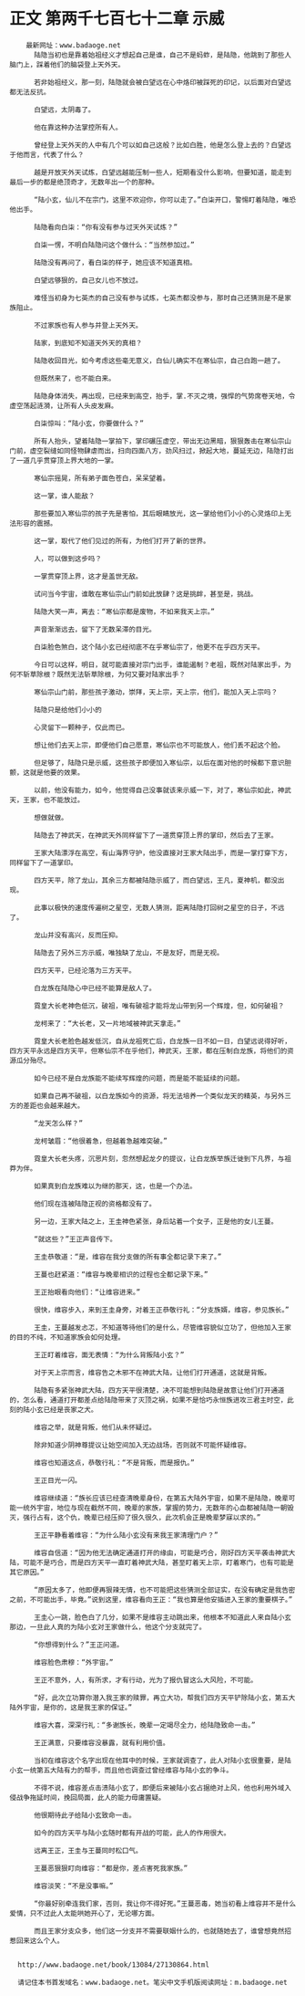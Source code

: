 # 正文 第两千七百七十二章 示威
        最新网址：www.badaoge.net
          陆隐当初也是靠着始祖经义才想起自己是谁，自己不是蚂蚱，是陆隐，他跳到了那些人脑门上，踩着他们的脑袋登上天外天。
      
          若非始祖经义，那一刻，陆隐就会被白望远在心中烙印被踩死的印记，以后面对白望远都无法反抗。
      
          白望远，太阴毒了。
      
          他在靠这种办法掌控所有人。
      
          曾经登上天外天的人中有几个可以如自己这般？比如白胜，他是怎么登上去的？白望远于他而言，代表了什么？
      
          越是开放天外天试炼，白望远越能压制一些人，短期看没什么影响，但要知道，能走到最后一步的都是绝顶奇才，无数年出一个的那种。
      
          “陆小玄，仙儿不在宗门，这里不欢迎你，你可以走了。”白柒开口，警惕盯着陆隐，唯恐他出手。
      
          陆隐看向白柒：“你有没有参与过天外天试炼？”
      
          白柒一愣，不明白陆隐问这个做什么：“当然参加过。”
      
          陆隐没有再问了，看白柒的样子，她应该不知道真相。
      
          白望远够狠的，自己女儿也不放过。
      
          难怪当初身为七英杰的自己没有参与试炼，七英杰都没参与，那时自己还猜测是不是家族阻止。
      
          不过家族也有人参与并登上天外天。
      
          陆家，到底知不知道天外天的真相？
      
          陆隐收回目光，如今考虑这些毫无意义，白仙儿确实不在寒仙宗，自己白跑一趟了。
      
          但既然来了，也不能白来。
      
          陆隐身体消失，再出现，已经来到高空，抬手，掌.不灭之境，强悍的气势席卷天地，令虚空荡起涟漪，让所有人头皮发麻。
      
          白柒惊叫：“陆小玄，你要做什么？”
      
          所有人抬头，望着陆隐一掌拍下，掌印碾压虚空，带出无边黑暗，狠狠轰击在寒仙宗山门前，虚空裂缝如同怪物肆虐而出，扫向四面八方，劲风扫过，掀起大地，蔓延无边，陆隐打出了一道几乎贯穿顶上界大地的一掌。
      
          寒仙宗摇晃，所有弟子面色苍白，呆呆望着。
      
          这一掌，谁人能敌？
      
          那些要加入寒仙宗的孩子先是害怕，其后眼睛放光，这一掌给他们小小的心灵烙印上无法形容的震撼。
      
          这一掌，取代了他们见过的所有，为他们打开了新的世界。
      
          人，可以做到这步吗？
      
          一掌贯穿顶上界，这才是盖世无敌。
      
          试问当今宇宙，谁敢在寒仙宗山门前如此放肆？这是挑衅，甚至是，挑战。
      
          陆隐大笑一声，离去：“寒仙宗都是废物，不如来我天上宗。”
      
          声音渐渐远去，留下了无数呆滞的目光。
      
          白柒脸色煞白，这个陆小玄已经彻底不在乎寒仙宗了，他更不在乎四方天平。
      
          今日可以这样，明日，就可能直接对宗门出手，谁能遏制？老祖，既然对陆家出手，为何不斩草除根？既然无法斩草除根，为何又要对陆家出手？
      
          寒仙宗山门前，那些孩子激动，崇拜，天上宗，天上宗，他们，能加入天上宗吗？
      
          陆隐只是给他们小小的
      
          心灵留下一颗种子，仅此而已。
      
          想让他们去天上宗，即便他们自己愿意，寒仙宗也不可能放人，他们丢不起这个脸。
      
          但足够了，陆隐只是示威，这些孩子即便加入寒仙宗，以后在面对他的时候都下意识胆颤，这就是他要的效果。
      
          以前，他没有能力，如今，他觉得自己没事就该来示威一下，对了，寒仙宗如此，神武天，王家，也不能放过。
      
          想做就做。
      
          陆隐去了神武天，在神武天外同样留下了一道贯穿顶上界的掌印，然后去了王家。
      
          王家大陆漂浮在高空，有山海界守护，他没直接对王家大陆出手，而是一掌打穿下方，同样留下了一道掌印。
      
          四方天平，除了龙山，其余三方都被陆隐示威了，而白望远，王凡，夏神机，都没出现。
      
          此事以极快的速度传遍树之星空，无数人猜测，距离陆隐打回树之星空的日子，不远了。
      
          龙山并没有高兴，反而压抑。
      
          陆隐去了另外三方示威，唯独缺了龙山，不是友好，而是无视。
      
          四方天平，已经沦落为三方天平。
      
          白龙族在陆隐心中已经不能算是敌人了。
      
          霓皇大长老神色低沉，破祖，唯有破祖才能将龙山带到另一个辉煌，但，如何破祖？
      
          龙柯来了：“大长老，又一片地域被神武天拿走。”
      
          霓皇大长老脸色越发低沉，自从龙祖死亡后，白龙族一日不如一日，白望远说得好听，四方天平永远是四方天平，但寒仙宗不在乎他们，神武天，王家，都在压制白龙族，将他们的资源瓜分殆尽。
      
          如今已经不是白龙族能不能续写辉煌的问题，而是能不能延续的问题。
      
          如果自己再不破祖，以白龙族如今的资源，将无法培养一个类似龙天的精英，与另外三方的差距也会越来越大。
      
          “龙天怎么样？”
      
          龙柯皱眉：“他很着急，但越着急越难突破。”
      
          霓皇大长老头疼，沉思片刻，忽然想起龙夕的提议，让白龙族举族迁徙到下凡界，与祖莽为伴。
      
          如果真到白龙族难以为继的那天，这，也是一个办法。
      
          他们现在连被陆隐正视的资格都没有了。
      
          另一边，王家大陆之上，王圭神色紧张，身后站着一个女子，正是他的女儿王蔓。
      
          “就这些？”王正声音传下。
      
          王圭恭敬道：“是，维容在我分支做的所有事全都记录下来了。”
      
          王蔓也赶紧道：“维容与晚辈相识的过程也全都记录下来。”
      
          王正抬眼看向他们：“让维容进来。”
      
          很快，维容步入，来到王圭身旁，对着王正恭敬行礼：“分支族婿，维容，参见族长。”
      
          王圭，王蔓越发忐忑，不知道等待他们的是什么，尽管维容貌似立功了，但他加入王家的目的不纯，不知道家族会如何处理。
      
          王正盯着维容，面无表情：“为什么背叛陆小玄？”
      
          对于天上宗而言，维容告之木邪不在神武大陆，让他们打开通道，这就是背叛。
      
          陆隐有多紧张神武大陆，四方天平很清楚，决不可能想到陆隐是故意让他们打开通道的，怎么看，通道打开都差点给陆隐带来了灭顶之祸，如果不是恰巧永恒族进攻三君主时空，此刻的陆小玄已经是丧家之犬。
      
          维容之举，就是背叛，他们从未怀疑过。
      
          除非知道少阴神尊提议让始空间加入无边战场，否则就不可能怀疑维容。
      
          维容也知道这点，恭敬行礼：“不是背叛，而是报仇。”
      
          王正目光一闪。
      
          维容继续道：“族长应该已经查清晚辈身份，在第五大陆外宇宙，如果不是陆隐，晚辈可能一统外宇宙，地位与现在截然不同，晚辈的家族，掌握的势力，无数年的心血都被陆隐一朝毁灭，强行占有，这个仇，晚辈已经压抑了很久很久，此次机会正是晚辈梦寐以求的。”
      
          王正平静看着维容：“为什么陆小玄没有来我王家清理门户？”
      
          维容自信道：“因为他无法确定通道打开的缘由，可能是巧合，刚好四方天平袭击神武大陆，可能不是巧合，而是四方天平一直盯着神武大陆，甚至盯着天上宗，盯着寒门，也有可能是其它原因。”
      
          “原因太多了，他即便再狠辣无情，也不可能把这些猜测全部证实，在没有确定是我告密之前，不可能出手，毕竟。”说到这里，维容看向王正：“我也算是他安插进入王家的重要棋子。”
      
          王圭心一跳，脸色白了几分，如果不是维容主动跳出来，他根本不知道此人来自陆小玄那边，一旦此人真的为陆小玄对王家做什么，他这个分支就完了。
      
          “你想得到什么？”王正问道。
      
          维容脸色肃穆：“外宇宙。”
      
          王正不意外，人，有所求，才有行动，光为了报仇冒这么大风险，不可能。
      
          “好，此次立功算你潜入我王家的赎罪，再立大功，帮我们四方天平铲除陆小玄，第五大陆外宇宙，是你的，这是我王家的保证。”
      
          维容大喜，深深行礼：“多谢族长，晚辈一定竭尽全力，给陆隐致命一击。”
      
          王正满意，只要维容没暴露，就有利用价值。
      
          当初在维容这个名字出现在他耳中的时候，王家就调查了，此人对陆小玄很重要，是陆小玄一统第五大陆有力的帮手，而且他也调查过曾经维容与陆小玄的争斗。
      
          不得不说，维容差点击溃陆小玄了，即便后来被陆小玄占据绝对上风，他也利用外域入侵战争拖延时间，挽回局面，此人的能力毋庸置疑。
      
          他很期待此子给陆小玄致命一击。
      
          如今的四方天平与陆小玄随时都有开战的可能，此人的作用很大。
      
          远离王正，王圭与王蔓同时松口气。
      
          王蔓恶狠狠盯向维容：“都是你，差点害死我家族。”
      
          维容淡笑：“不是没事嘛。”
      
          “你最好别牵连我们家，否则，我让你不得好死。”王蔓恶毒，她当初看上维容并不是什么爱情，只不过此人太能哄她开心了，无论哪方面。
      
          而且王家分支众多，他们这一分支并不需要联姻什么的，也就随她去了，谁曾想竟然招惹回来这么个人。
      
      
      http://www.badaoge.net/book/13084/27130864.html
      
      请记住本书首发域名：www.badaoge.net。笔尖中文手机版阅读网址：m.badaoge.net